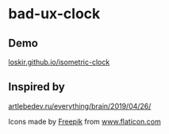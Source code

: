 # bad-ux-clock

## Demo
<a href="http://loskir.github.io/isometric-clock" target="_blank">loskir.github.io/isometric-clock</a>

## Inspired by
[artlebedev.ru/everything/brain/2019/04/26/](https://www.artlebedev.ru/everything/brain/2019/04/26/)

Icons made by <a href="https://www.flaticon.com/authors/freepik" title="Freepik">Freepik</a> from <a href="https://www.flaticon.com/" title="Flaticon"> www.flaticon.com</a>